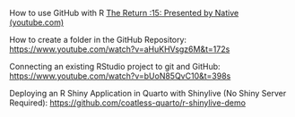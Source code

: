 How to use GitHub with R
[The Return :15: Presented by Native (youtube.com)](https://www.youtube.com/watch?v=k-57UBYnRvw&list=PLSviU861UtD81AuyYb3SbndmAA_qTCoLe&index=1)

How to create a folder in the GitHub Repository: 
https://www.youtube.com/watch?v=aHuKHVsgz6M&t=172s

Connecting an existing RStudio project to git and GitHub: 
https://www.youtube.com/watch?v=bUoN85QvC10&t=398s

Deploying an R Shiny Application in Quarto with Shinylive (No Shiny Server Required): https://github.com/coatless-quarto/r-shinylive-demo
